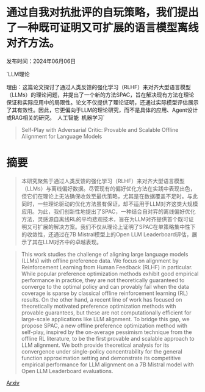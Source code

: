 # 通过自我对抗批评的自玩策略，我们提出了一种既可证明又可扩展的语言模型离线对齐方法。

发布时间：2024年06月06日

`LLM理论

理由：这篇论文探讨了通过人类反馈的强化学习（RLHF）来对齐大型语言模型（LLMs）的理论问题，并提出了一个新的方法SPAC，旨在解决现有方法在理论保证和实际应用中的局限性。论文不仅提供了理论证明，还通过实际模型评估展示了其有效性。因此，它更偏向于LLM的理论研究，而不是具体的应用、Agent设计或RAG相关的研究。` `人工智能` `机器学习`

> Self-Play with Adversarial Critic: Provable and Scalable Offline Alignment for Language Models

# 摘要

> 本研究聚焦于通过人类反馈的强化学习（RLHF）来对齐大型语言模型（LLMs）与离线偏好数据。尽管现有的偏好优化方法在实践中表现出色，但它们在理论上无法确保收敛至最优策略，尤其是在数据覆盖不足时。与此同时，一些理论驱动的优化方法虽有保证，却不适用于LLM对齐这类大规模应用。为此，我们创新性地提出了SPAC，一种结合自对弈的离线偏好优化方法，灵感源自离线RL的平均悲观技术，旨在为LLM对齐提供首个既可证明又可扩展的解决方案。我们不仅从理论上证明了SPAC在单策略集中性下的收敛性，还通过在7B Mistral模型上的Open LLM Leaderboard评估，展示了其在LLM对齐中的卓越表现。

> This work studies the challenge of aligning large language models (LLMs) with offline preference data. We focus on alignment by Reinforcement Learning from Human Feedback (RLHF) in particular. While popular preference optimization methods exhibit good empirical performance in practice, they are not theoretically guaranteed to converge to the optimal policy and can provably fail when the data coverage is sparse by classical offline reinforcement learning (RL) results. On the other hand, a recent line of work has focused on theoretically motivated preference optimization methods with provable guarantees, but these are not computationally efficient for large-scale applications like LLM alignment. To bridge this gap, we propose SPAC, a new offline preference optimization method with self-play, inspired by the on-average pessimism technique from the offline RL literature, to be the first provable and scalable approach to LLM alignment. We both provide theoretical analysis for its convergence under single-policy concentrability for the general function approximation setting and demonstrate its competitive empirical performance for LLM alignment on a 7B Mistral model with Open LLM Leaderboard evaluations.

[Arxiv](https://arxiv.org/abs/2406.04274)